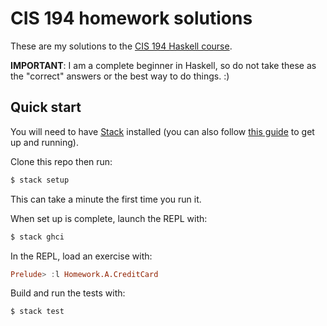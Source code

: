 # CIS 194 homework solutions

These are my solutions to the [CIS 194 Haskell course](http://www.seas.upenn.edu/~cis194/spring13/lectures.html).

**IMPORTANT**: I am a complete beginner in Haskell, so do not take these as the "correct" answers or the best way to do things. :)

## Quick start

You will need to have [Stack](https://github.com/commercialhaskell/stack/blob/master/doc/install_and_upgrade.md) installed (you can also follow [this guide](http://seanhess.github.io/2015/08/04/practical-haskell-getting-started.html) to get up and running).

Clone this repo then run:

```bash
$ stack setup
```

This can take a minute the first time you run it.

When set up is complete, launch the REPL with:

```bash
$ stack ghci
```

In the REPL, load an exercise with:

```haskell
Prelude> :l Homework.A.CreditCard
```

Build and run the tests with:

```bash
$ stack test
```

